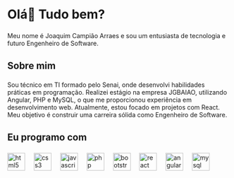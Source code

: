 <h1 align="left">Olá👋 Tudo bem?</h1>

###

<p align="left">Meu nome é Joaquim Campião Arraes e sou um entusiasta de tecnologia e futuro Engenheiro de Software.</p>

###

<h2 align="left">Sobre mim</h2>

###

<p align="left">Sou técnico em TI formado pelo Senai, onde desenvolvi habilidades práticas em programação. Realizei estágio na empresa JGBAIAO, utilizando Angular, PHP e MySQL, o que me proporcionou experiência em desenvolvimento web. Atualmente, estou focado em projetos com React. Meu objetivo é construir uma carreira sólida como Engenheiro de Software.</p>

###

<h2 align="left">Eu programo com</h2>

###

<div align="left">
  <img src="https://cdn.jsdelivr.net/gh/devicons/devicon/icons/html5/html5-original.svg" height="40" alt="html5 logo"  />
  <img width="12" />
  <img src="https://cdn.jsdelivr.net/gh/devicons/devicon/icons/css3/css3-original.svg" height="40" alt="css3 logo"  />
  <img width="12" />
  <img src="https://cdn.jsdelivr.net/gh/devicons/devicon/icons/javascript/javascript-original.svg" height="40" alt="javascript logo"  />
  <img width="12" />
  <img src="https://cdn.jsdelivr.net/gh/devicons/devicon/icons/php/php-original.svg" height="40" alt="php logo"  />
  <img width="12" />
  <img src="https://cdn.jsdelivr.net/gh/devicons/devicon/icons/bootstrap/bootstrap-original.svg" height="40" alt="bootstrap logo"  />
  <img width="12" />
  <img src="https://cdn.jsdelivr.net/gh/devicons/devicon/icons/react/react-original.svg" height="40" alt="react logo"  />
  <img width="12" />
  <img src="https://cdn.jsdelivr.net/gh/devicons/devicon/icons/angularjs/angularjs-original.svg" height="40" alt="angularjs logo"  />
  <img width="12" />
  <img src="https://cdn.jsdelivr.net/gh/devicons/devicon/icons/mysql/mysql-original.svg" height="40" alt="mysql logo"  />
</div>

###

